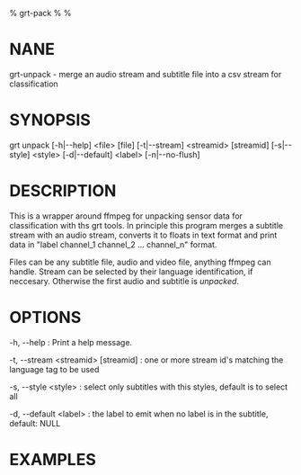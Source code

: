 % grt-pack
% 
% 

# NANE

 grt-unpack - merge an audio stream and subtitle file into a csv stream for classification

# SYNOPSIS
 grt unpack [-h|--help] \<file\> [file]
            [-t|--stream] \<streamid\> [streamid]
            [-s|--style] \<style\>
            [-d|--default] \<label\>
            [-n|--no-flush]

# DESCRIPTION

 This is a wrapper around ffmpeg for unpacking sensor data for classification with ths grt tools. In principle this program merges a subtitle stream with an audio stream, converts it to floats in text format and print data in "label channel_1 channel_2 ... channel_n" format. 

 Files can be any subtitle file, audio and video file, anything ffmpeg can handle. Stream can be selected by their language identification, if neccesary. Otherwise the first audio and subtitle is _unpacked_.

# OPTIONS
-h, --help
:   Print a help message. 

-t, --stream \<streamid\> [streamid]
:   one or more stream id's matching the language tag to be used

-s, --style \<style\>
:   select only subtitles with this styles, default is to select all

-d, --default \<label\>
:   the label to emit when no label is in the subtitle, default: NULL
 
# EXAMPLES
